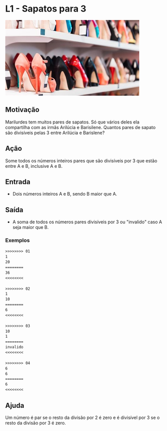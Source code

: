 # L1 - Sapatos para 3

![_](cover.jpg)

## Motivação

Marilurdes tem muitos pares de sapatos. Só que vários deles ela compartilha com as irmãs Arilúcia e Barisilene. Quantos pares de sapato são divisíveis pelas 3 entre Arilúcia e Barislene?

## Ação

Some todos os números inteiros pares que são divisíveis por 3 que estão entre A e B, inclusive A e B.

## Entrada

- Dois números inteiros A e B, sendo B maior que A.

## Saída

- A soma de todos os números pares divisíveis por 3 ou "invalido" caso A seja maior que B.

### Exemplos

```txt
>>>>>>>> 01
1
20
========
36
<<<<<<<<

>>>>>>>> 02
1
10
========
6
<<<<<<<<

>>>>>>>> 03
10
1
========
invalido
<<<<<<<<

>>>>>>>> 04
6
6
========
6
<<<<<<<<
```

## Ajuda

Um número é par se o resto da divisão por 2 é zero e é divisível por 3 se o resto da divisão por 3 é zero.
